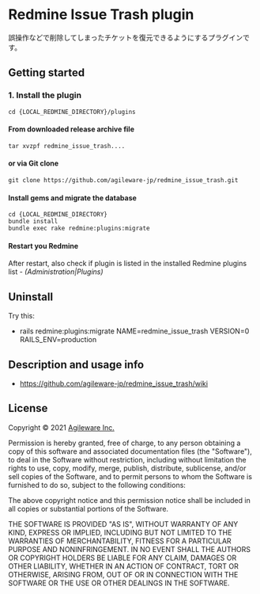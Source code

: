 # Redmine Issue Trash plugin

誤操作などで削除してしまったチケットを復元できるようにするプラグインです。

## Getting started

### 1. Install the plugin

```shell
cd {LOCAL_REDMINE_DIRECTORY}/plugins
```

#### From downloaded release archive file

```shell
tar xvzpf redmine_issue_trash....
```

#### or via Git clone

```shell
git clone https://github.com/agileware-jp/redmine_issue_trash.git
```

#### Install gems and migrate the database

```shell
cd {LOCAL_REDMINE_DIRECTORY}
bundle install
bundle exec rake redmine:plugins:migrate
```

#### Restart you Redmine

After restart, also check if plugin is listed in the installed Redmine plugins list - _(Administration|Plugins)_

## Uninstall

Try this:

* rails redmine:plugins:migrate NAME=redmine_issue_trash VERSION=0
    RAILS_ENV=production
    
## Description and usage info

* <https://github.com/agileware-jp/redmine_issue_trash/wiki>

## License

Copyright &copy; 2021 [Agileware Inc.](http://agileware.jp)

Permission is hereby granted, free of charge, to any person obtaining a copy of this software and associated documentation files (the "Software"), to deal in the Software without restriction, including without limitation the rights to use, copy, modify, merge, publish, distribute, sublicense, and/or sell copies of the Software, and to permit persons to whom the Software is furnished to do so, subject to the following conditions:

The above copyright notice and this permission notice shall be included in all copies or substantial portions of the Software.

THE SOFTWARE IS PROVIDED "AS IS", WITHOUT WARRANTY OF ANY KIND, EXPRESS OR IMPLIED, INCLUDING BUT NOT LIMITED TO THE WARRANTIES OF MERCHANTABILITY, FITNESS FOR A PARTICULAR PURPOSE AND NONINFRINGEMENT. IN NO EVENT SHALL THE AUTHORS OR COPYRIGHT HOLDERS BE LIABLE FOR ANY CLAIM, DAMAGES OR OTHER LIABILITY, WHETHER IN AN ACTION OF CONTRACT, TORT OR OTHERWISE, ARISING FROM, OUT OF OR IN CONNECTION WITH THE SOFTWARE OR THE USE OR OTHER DEALINGS IN THE SOFTWARE.
